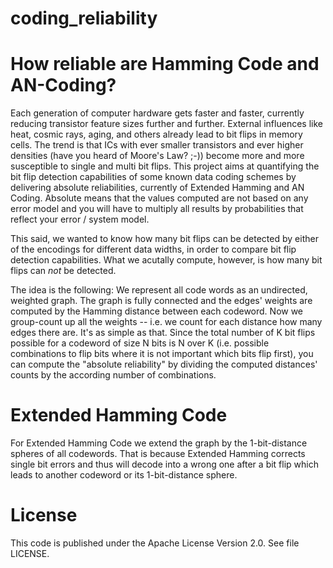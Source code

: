 # coding_reliability
How reliable are Hamming Code and AN-Coding?
============================================

Each generation of computer hardware gets faster and faster, currently reducing transistor feature sizes further and further. External influences like heat, cosmic rays, aging, and others already lead to bit flips in memory cells. The trend is that ICs with ever smaller transistors and ever higher densities (have you heard of Moore's Law? ;-)) become more and more susceptible to single and multi bit flips.
This project aims at quantifying the bit flip detection capabilities of some known data coding schemes by delivering absolute reliabilities, currently of Extended Hamming and AN Coding.
Absolute means that the values computed are not based on any error model and you will have to multiply all results by probabilities that reflect your error / system model.

This said, we wanted to know how many bit flips can be detected by either of the encodings for different data widths, in order to compare bit flip detection capabilities. What we acutally compute, however, is how many bit flips can *not* be detected.

The idea is the following:
We represent all code words as an undirected, weighted graph. The graph is fully connected and the edges' weights are computed by the Hamming distance between each codeword. Now we group-count up all the weights -- i.e. we count for each distance how many edges there are. It's as simple as that. Since the total number of K bit flips possible for a codeword of size N bits is N over K (i.e. possible combinations to flip bits where it is not important which bits flip first), you can compute the "absolute reliability" by dividing the computed distances' counts by the according number of combinations.

Extended Hamming Code
=====================
For Extended Hamming Code we extend the graph by the 1-bit-distance spheres of all codewords. That is because Extended Hamming corrects single bit errors and thus will decode into a wrong one after a bit flip which leads to another codeword or its 1-bit-distance sphere.

License
=======
This code is published under the Apache License Version 2.0. See file LICENSE.